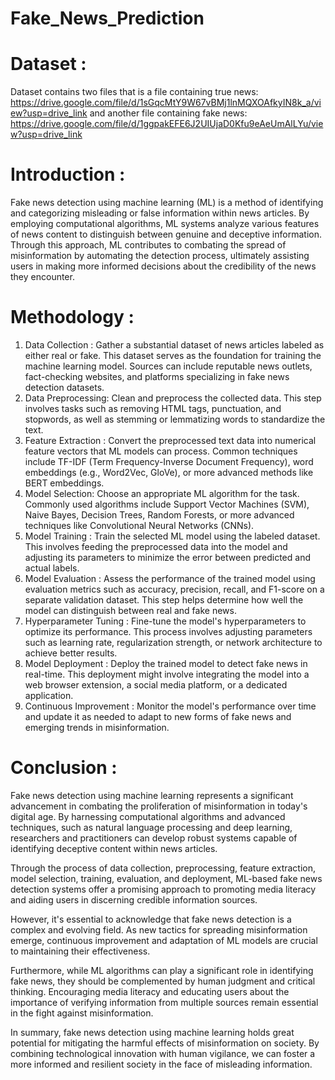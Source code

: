 # Fake_News_Prediction


# Dataset :
Dataset contains two files that is a file containing true news: https://drive.google.com/file/d/1sGqcMtY9W67vBMj1lnMQXOAfkyIN8k_a/view?usp=drive_link
and another file containing fake news: https://drive.google.com/file/d/1ggpakEFE6J2UIUjaD0Kfu9eAeUmAlLYu/view?usp=drive_link

# Introduction :
Fake news detection using machine learning (ML) is a method of identifying and categorizing misleading or false information within news articles. By employing computational algorithms, ML systems analyze various features of news content to distinguish between genuine and deceptive information. Through this approach, ML contributes to combating the spread of misinformation by automating the detection process, ultimately assisting users in making more informed decisions about the credibility of the news they encounter.


# Methodology :
1. Data Collection :  Gather a substantial dataset of news articles labeled as either real or fake. This dataset serves as the foundation for training the machine learning model. Sources can include reputable news outlets, fact-checking websites, and platforms specializing in fake news detection datasets.
2. Data Preprocessing: Clean and preprocess the collected data. This step involves tasks such as removing HTML tags, punctuation, and stopwords, as well as stemming or lemmatizing words to standardize the text.
3. Feature Extraction :  Convert the preprocessed text data into numerical feature vectors that ML models can process. Common techniques include TF-IDF (Term Frequency-Inverse Document Frequency), word embeddings (e.g., Word2Vec, GloVe), or more advanced methods like BERT embeddings.
4. Model Selection: Choose an appropriate ML algorithm for the task. Commonly used algorithms include Support Vector Machines (SVM), Naive Bayes, Decision Trees, Random Forests, or more advanced techniques like Convolutional Neural Networks (CNNs).
5. Model Training :  Train the selected ML model using the labeled dataset. This involves feeding the preprocessed data into the model and adjusting its parameters to minimize the error between predicted and actual labels.
6. Model Evaluation :  Assess the performance of the trained model using evaluation metrics such as accuracy, precision, recall, and F1-score on a separate validation dataset. This step helps determine how well the model can distinguish between real and fake news.
7. Hyperparameter Tuning :  Fine-tune the model's hyperparameters to optimize its performance. This process involves adjusting parameters such as learning rate, regularization strength, or network architecture to achieve better results.
8. Model Deployment :  Deploy the trained model to detect fake news in real-time. This deployment might involve integrating the model into a web browser extension, a social media platform, or a dedicated application.
9. Continuous Improvement :  Monitor the model's performance over time and update it as needed to adapt to new forms of fake news and emerging trends in misinformation.


# Conclusion :
Fake news detection using machine learning represents a significant advancement in combating the proliferation of misinformation in today's digital age. By harnessing computational algorithms and advanced techniques, such as natural language processing and deep learning, researchers and practitioners can develop robust systems capable of identifying deceptive content within news articles.

Through the process of data collection, preprocessing, feature extraction, model selection, training, evaluation, and deployment, ML-based fake news detection systems offer a promising approach to promoting media literacy and aiding users in discerning credible information sources.

However, it's essential to acknowledge that fake news detection is a complex and evolving field. As new tactics for spreading misinformation emerge, continuous improvement and adaptation of ML models are crucial to maintaining their effectiveness.

Furthermore, while ML algorithms can play a significant role in identifying fake news, they should be complemented by human judgment and critical thinking. Encouraging media literacy and educating users about the importance of verifying information from multiple sources remain essential in the fight against misinformation.

In summary, fake news detection using machine learning holds great potential for mitigating the harmful effects of misinformation on society. By combining technological innovation with human vigilance, we can foster a more informed and resilient society in the face of misleading information.

